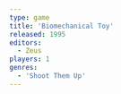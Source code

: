 ```yaml
---
type: game
title: 'Biomechanical Toy'
released: 1995
editors: 
  - Zeus
players: 1
genres:
  - 'Shoot Them Up'
---
```

